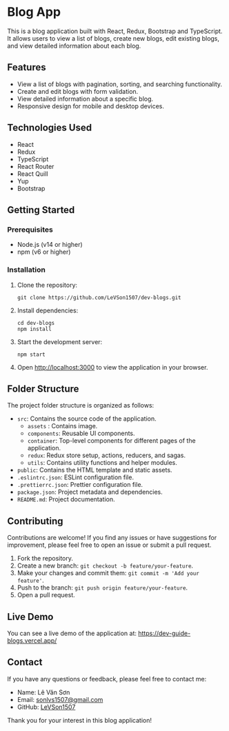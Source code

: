 # Blog App

This is a blog application built with React, Redux, Bootstrap and TypeScript. It allows users to view a list of blogs, create new blogs, edit existing blogs, and view detailed information about each blog.

## Features

- View a list of blogs with pagination, sorting, and searching functionality.
- Create and edit blogs with form validation.
- View detailed information about a specific blog.
- Responsive design for mobile and desktop devices.

## Technologies Used

- React
- Redux
- TypeScript
- React Router
- React Quill
- Yup
- Bootstrap

## Getting Started

### Prerequisites

- Node.js (v14 or higher)
- npm (v6 or higher)

### Installation

1. Clone the repository:

   ```
   git clone https://github.com/LeVSon1507/dev-blogs.git
   ```

1. Install dependencies:

   ```
   cd dev-blogs
   npm install
   ```

1. Start the development server:

   ```
   npm start
   ```

1. Open [http://localhost:3000](http://localhost:3000) to view the application in your browser.

## Folder Structure

The project folder structure is organized as follows:

- `src`: Contains the source code of the application.
  - `assets` : Contains image.
  - `components`: Reusable UI components.
  - `container`: Top-level components for different pages of the application.
  - `redux`: Redux store setup, actions, reducers, and sagas.
  - `utils`: Contains utility functions and helper modules.
- `public`: Contains the HTML template and static assets.
- `.eslintrc.json`: ESLint configuration file.
- `.prettierrc.json`: Prettier configuration file.
- `package.json`: Project metadata and dependencies.
- `README.md`: Project documentation.

## Contributing

Contributions are welcome! If you find any issues or have suggestions for improvement, please feel free to open an issue or submit a pull request.

1. Fork the repository.
2. Create a new branch: `git checkout -b feature/your-feature`.
3. Make your changes and commit them: `git commit -m 'Add your feature'`.
4. Push to the branch: `git push origin feature/your-feature`.
5. Open a pull request.

## Live Demo

You can see a live demo of the application at: https://dev-guide-blogs.vercel.app/

## Contact

If you have any questions or feedback, please feel free to contact me:

- Name: Lê Văn Sơn
- Email: sonlvs1507@gmail.com
- GitHub: [LeVSon1507](https://github.com/LeVSon1507)

Thank you for your interest in this blog application!
